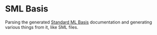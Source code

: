 # SML Basis

Parsing the generated [Standard ML Basis][basis] documentation and generating various things from it, like SML files.

[basis]: https://smlfamily.github.io/Basis
